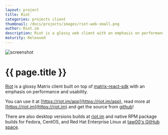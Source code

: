 ```yaml
---
layout: project
title: Riot
categories: projects client
thumbnail: /docs/projects/images/riot-web-small.png
author: Riot.im
description: Riot is a glossy web client with an emphasis on performance and usability
maturity: Released
---
```


![screenshot](/docs/projects/images/riot-web-large.png "{{ page.title }}")


# {{ page.title }}
[Riot](https://riot.im) is a glossy Matrix client built on top of [matrix-react-sdk](http://matrix.org/blog/project/matrix-react-sdk/) with an emphasis on performance and usability.

You can use it at [https://riot.im/app](https://riot.im/app), read more at [https://riot.im](https://riot.im) and get the source from [github](https://github.com/vector-im/vector-web)!

There are also desktop versions builds at [riot.im](https://riot.im/desktop.html) and native RPM package builds for Fedora, CentOS, and Red Hat Enterprise Linux at [taw00's GitHub space](https://github.com/taw00/riot-rpm/).

